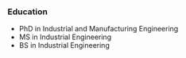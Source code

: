 ### Education
* PhD in Industrial and Manufacturing Engineering
* MS in Industrial Engineering
* BS in Industrial Engineering
